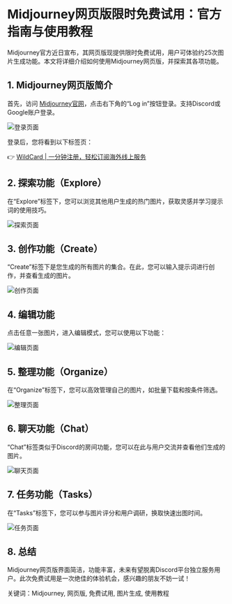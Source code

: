# Midjourney网页版限时免费试用：官方指南与使用教程

Midjourney官方近日宣布，其网页版现提供限时免费试用，用户可体验约25次图片生成功能。本文将详细介绍如何使用Midjourney网页版，并探索其各项功能。

## 1. Midjourney网页版简介

首先，访问 [Midjourney官网](https://www.midjourney.com/)，点击右下角的“Log in”按钮登录。支持Discord或Google账户登录。

![登录页面](https://bbtdd.com/img/3075042232803603.webp)

登录后，您将看到以下标签页：

  👉 [WildCard | 一分钟注册，轻松订阅海外线上服务](https://bbtdd.com/WildCard)

## 2. 探索功能（Explore）

在“Explore”标签下，您可以浏览其他用户生成的热门图片，获取灵感并学习提示词的使用技巧。

![探索页面](https://bbtdd.com/img/9396030301296077.webp)

## 3. 创作功能（Create）

“Create”标签下是您生成的所有图片的集合。在此，您可以输入提示词进行创作，并查看生成的图片。

![创作页面](https://bbtdd.com/img/2907706137276.webp)

## 4. 编辑功能

点击任意一张图片，进入编辑模式，您可以使用以下功能：

![编辑页面](https://bbtdd.com/img/8379810354.webp)

## 5. 整理功能（Organize）

在“Organize”标签下，您可以高效管理自己的图片，如批量下载和按条件筛选。

![整理页面](https://bbtdd.com/img/356577196.webp)

## 6. 聊天功能（Chat）

“Chat”标签类似于Discord的房间功能，您可以在此与用户交流并查看他们生成的图片。

![聊天页面](https://bbtdd.com/img/12090636.webp)

## 7. 任务功能（Tasks）

在“Tasks”标签下，您可以参与图片评分和用户调研，换取快速出图时间。

![任务页面](https://bbtdd.com/img/09667983.webp)

## 8. 总结

Midjourney网页版界面简洁，功能丰富，未来有望脱离Discord平台独立服务用户。此次免费试用是一次绝佳的体验机会，感兴趣的朋友不妨一试！

关键词：Midjourney, 网页版, 免费试用, 图片生成, 使用教程